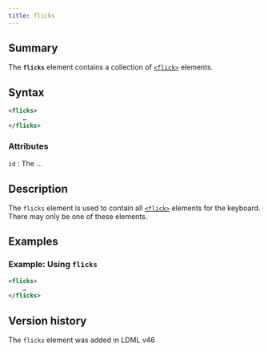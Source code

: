 ```yaml
---
title: flicks
---
```


## Summary

The **`flicks`** element contains a collection of [`<flick>`](flick) elements.

## Syntax

```xml
<flicks>
    …
</flicks>
```

### Attributes

`id`
:   The …

## Description

The `flicks` element is used to contain all [`<flick>`](flick) elements for the keyboard. There may only be one of these elements.

## Examples

### Example: Using `flicks`

```xml
<flicks>
    …
</flicks>
```

## Version history

The `flicks` element was added in LDML v46

<!-- ## See also

- … -->
